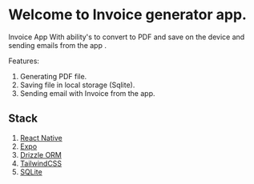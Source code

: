 # Welcome to Invoice generator app.

 Invoice App With ability's to convert to PDF and save on the device and sending emails from the app .

   Features:

   1. Generating PDF file.
   2. Saving file in local storage (Sqlite).
   3. Sending email with Invoice from the app.





   ## Stack
   1. [React Native](https://reactnative.dev/docs/getting-started)
   2. [Expo](https://docs.expo.dev/)
   3. [Drizzle ORM](https://orm.drizzle.team/docs/overview)
   4. [TailwindCSS](https://tailwindcss.com/docs)
   5. [SQLite](https://www.sqlite.org/docs.html)




